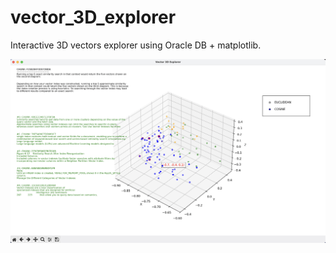 # vector_3D_explorer
Interactive 3D vectors explorer using Oracle DB + matplotlib.

![application gui](./images/vector_3d_explorer.png)
